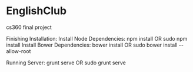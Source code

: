 # EnglishClub
cs360 final project 

Finishing Installation: 
  Install Node Dependencies: npm install OR sudo npm install
  Install Bower Dependencies: bower install OR sudo bower install --allow-root
  
Running Server: grunt serve OR sudo grunt serve
